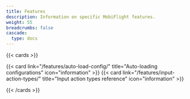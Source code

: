 ```yaml
---
title: Features
description: Information on specific MobiFlight features.
weight: 55
breadcrumbs: false
cascade:
  type: docs
---
```


{{< cards >}}

{{< card link="/features/auto-load-config/" title="Auto-loading configurations" icon="information" >}}
{{< card link="/features/input-action-types/" title="Input action types reference" icon="information" >}}

{{< /cards >}}
